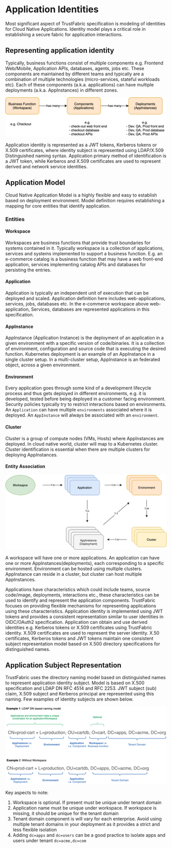 # Application Identities

Most significant aspect of TrustFabric specification is modeling of identities for Cloud Native Applications. Identity model plays a critical role in establishing a secure fabric for application interactions.

## Representing application identity


Typically, business functions consist of multiple components e.g. Frontend Web/Mobile, Application APIs, databases, agents, jobs etc.  These components are maintained by different teams and typically are a  combination of multiple technologies (micro-services, stateful workloads  etc). Each of these components (a.k.a. applications) can have multiple  deployments (a.k.a. AppInstances) in different zones.

![](../media/Application-Components.png)

Application identity is represented as a JWT tokens, Kerberos tokens or X.509 certificates, where identity subject is represented using LDAP/X.509 Distinguished naming syntax. Application primary method of identification is a JWT token, while Kerberos and X.509 certificates are used to represent derived and network service identities.

## Application Model

Cloud Native Application Model is a highly flexible and easy to establish based on deployment environment. Model definition requires establishing a mapping for core entities that identify application.

### Entities

#### Workspace
Workspaces are business functions that provide trust boundaries for systems contained in it. Typically workspace is a collection of applications, services and systems implemented to support a business function. E.g. an e-commerce catalog is a business function that may have a web front-end application, services implementing catalog APIs and databases for persisting the entries.

#### Application
Application is typically an independent unit of execution that can be deployed and scaled. Application definition here includes web-applications, services, jobs, databases etc. In the e-commerce workspace above web-application, Services, databases are represented applications in this specification.

#### AppInstance
AppInstance (Application Instance) is the deployment of an application in a given environment with a specific version of code/binaries. It is a collection of environment, configuration and source code that is executing the desired function. Kubernetes deployment is an example of an AppInstance in a single cluster setup. In a multi-cluster setup, AppInstance is an federated object, across a given environment.

#### Environment
Every application goes through some kind of a development lifecycle process and thus gets deployed in different environments,  e.g. it is developed, tested before being deployed in a customer facing environment. Security policies typically try to restrict interactions based on environments. An `Application` can have multiple `environments` associated where it is deployed. An `AppInstance` will always be associated with an `environment`.

#### Cluster
Cluster is a group of compute nodes (VMs, Hosts) where AppInstances are deployed. In cloud native world, cluster will map to a Kubernetes cluster. Cluster identification is essential when there are multiple clusters for deploying AppInstances.

#### Entity Association

![](../media/Application-Model.png)

A workspace will have one or more applications. An application can have one or more AppInstances(deployments), each corresponding to a specific environment. Environment can be hosted using multiple clusters. AppInstance can reside in a cluster, but cluster can host multiple AppInstances.

Applications have characteristics which could include teams, source code/image, deployments, interactions etc., these characteristics can be used to identify and represent the application components. TrustFabric focuses on providing flexible mechanisms for representing applications using these characteristics. Application identity is implemented using JWT tokens and provides a consistent representation similar to user identities in OIDC/OAuth2 specification. Application can obtain and use derived identities e.g. Kerberos tokens or X.509 certificates  using TrustFabric identity. X.509 certificates are used to represent the server identity. X.50 certificates, Kerberos tokens and JWT tokens maintain one consistent subject representation model based on X.500 directory specifications for distinguished names.

## Application Subject Representation

TrustFabric uses the directory naming model based on distinguished names to represent application identity subject. Model is based on X.500 specification and LDAP DN RFC 4514 and RFC 2253. JWT subject (sub) claim, X.509 subject and Kerberos principal are represented using this naming. Few examples of identity subjects are shown below.

![](../media/Application-Identity-DN.png)

Key aspects to note:
1. Workspace is optional. If present must be unique under tenant domain
1. Application name must be unique under workspace. If workspace is missing, it should be unique for the tenant domain 
1. Tenant domain component is will vary for each enterprise. Avoid using multiple tenant domains in your deployment as it provides a strict and less flexible isolation
1. Adding `dc=apps` and `dc=users` can be a good practice to isolate apps and users under tenant `dc=acme,dc=com`